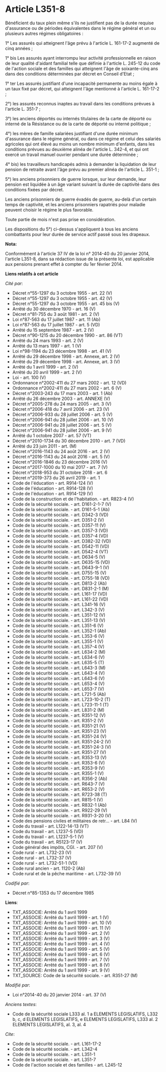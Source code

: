 # Article L351-8

Bénéficient du taux plein même s'ils ne justifient pas de la durée requise d'assurance ou de périodes équivalentes dans le
régime général et un ou plusieurs autres régimes obligatoires : 

1° Les assurés qui atteignent l'âge prévu à l'article L. 161-17-2 augmenté de cinq années ; 

1° bis Les assurés ayant interrompu leur activité professionnelle en raison de leur qualité d'aidant familial telle que
définie à l'article L. 245-12 du code de l'action sociale et des familles qui atteignent l'âge de soixante-cinq ans dans des
conditions déterminées par décret en Conseil d'Etat ; 

1° ter Les assurés justifiant d'une incapacité permanente au moins égale à un taux fixé par décret, qui atteignent l'âge
mentionné à l'article L. 161-17-2 ; 

2°) les assurés reconnus inaptes au travail dans les conditions prévues à l'article L. 351-7 ; 

3°) les anciens déportés ou internés titulaires de la carte de déporté ou interné de la Résistance ou de la carte de déporté
ou interné politique ; 

4°) les mères de famille salariées justifiant d'une durée minimum d'assurance dans le régime général, ou dans ce régime et
celui des salariés agricoles qui ont élevé au moins un nombre minimum d'enfants, dans les conditions prévues au deuxième
alinéa de l'article L. 342-4, et qui ont exercé un travail manuel ouvrier pendant une durée déterminée ; 

4° bis) les travailleurs handicapés admis à demander la liquidation de leur pension de retraite avant l'âge prévu au premier
alinéa de l'article L. 351-1 ; 

5°) les anciens prisonniers de guerre lorsque, sur leur demande, leur pension est liquidée à un âge variant suivant la durée
de captivité dans des conditions fixées par décret. 

Les anciens prisonniers de guerre évadés de guerre, au-delà d'un certain temps de captivité, et les anciens prisonniers
rapatriés pour maladie peuvent choisir le régime le plus favorable. 

Toute partie de mois n'est pas prise en considération. 

Les dispositions du 5°) ci-dessus s'appliquent à tous les anciens combattants pour leur durée de service actif passé sous les
drapeaux.

**Nota:**

Conformément à l'article 37 IV de la loi n° 2014-40 du 20 janvier 2014,    l'article L351-8, dans sa rédaction issue de la
présente loi, est    applicable aux pensions prenant effet à compter du 1er février 2014.

**Liens relatifs à cet article**

_Cité par_:

  - Décret n°55-1297 du 3 octobre 1955 - art. 22 (V)
  - Décret n°55-1297 du 3 octobre 1955 - art. 42 (V)
  - Décret n°55-1297 du 3 octobre 1955 - art. 45 bis (V)
  - Arrêté du 30 décembre 1970 - art. 16 (V)
  - Décret n°81-755 du 3 août 1981 - art. 2 (V)
  - Loi n°87-563 du 17 juillet 1987 - art. 11 (Ab)
  - Loi n°87-563 du 17 juillet 1987 - art. 5 (VD)
  - Arrêté du 15 septembre 1987 - art. 2 (V)
  - Décret n°90-1215 du 20 décembre 1990 - art. 86 (VT)
  - Arrêté du 24 mars 1993 - art. 2 (V)
  - Arrêté du 13 mars 1997 - art. 1 (V)
  - Loi n°98-1194 du 23 décembre 1998 - art. 41 (V)
  - Arrêté du 29 décembre 1998 - art. Annexe, art. 2 (V)
  - Arrêté du 29 décembre 1998 - art. Annexe, art. 3 (V)
  - Arrêté du 1 avril 1999 - art. 2 (V)
  - Arrêté du 20 avril 1999 - art. 2 (V)
  - Loi - art. 100 (V)
  - Ordonnance n°2002-411 du 27 mars 2002 - art. 12 (VD)
  - Ordonnance n°2002-411 du 27 mars 2002 - art. 6 (V)
  - Décret n°2003-243 du 17 mars 2003 - art. 1 (Ab)
  - Arrêté du 26 décembre 2003 - art. ANNEXE (V)
  - Décret n°2005-278 du 24 mars 2005 - art. 3 (V)
  - Décret n°2006-418 du 7 avril 2006 - art. 23 (V)
  - Décret n°2006-933 du 28 juillet 2006 - art. 5 (V)
  - Décret n°2006-941 du 28 juillet 2006 - art. 10 (V)
  - Décret n°2006-941 du 28 juillet 2006 - art. 5 (V)
  - Décret n°2006-941 du 28 juillet 2006 - art. 9 (V)
  - Arrêté du 1 octobre 2007 - art. 57 (VT)
  - Décret n°2010-1734 du 30 décembre 2010 - art. 7 (VD)
  - Arrêté du 23 juin 2011 - art. (M)
  - Décret n°2016-1143 du 24 août 2016 - art. 2 (V)
  - Décret n°2016-1143 du 24 août 2016 - art. 5 (V)
  - Décret n°2016-1846 du 23 décembre 2016 (V)
  - Décret n°2017-1000 du 10 mai 2017 - art. 7 (V)
  - Décret n°2018-953 du 31 octobre 2018 - art. 6
  - Décret n°2019-373 du 26 avril 2019 - art. 1
  - Code de l'éducation - art. R914-124 (V)
  - Code de l'éducation - art. R914-128 (V)
  - Code de l'éducation - art. R914-129 (V)
  - Code de la construction et de l'habitation. - art. R823-4 (V)
  - Code de la sécurité sociale. - art. D161-2-1-7 (V)
  - Code de la sécurité sociale. - art. D161-5-1 (Ab)
  - Code de la sécurité sociale. - art. D342-3 (VD)
  - Code de la sécurité sociale. - art. D351-2 (V)
  - Code de la sécurité sociale. - art. D357-11 (V)
  - Code de la sécurité sociale. - art. D357-3 (VD)
  - Code de la sécurité sociale. - art. D357-4 (VD)
  - Code de la sécurité sociale. - art. D382-32 (VD)
  - Code de la sécurité sociale. - art. D542-11 (VD)
  - Code de la sécurité sociale. - art. D542-4 (VT)
  - Code de la sécurité sociale. - art. D634-5 (V)
  - Code de la sécurité sociale. - art. D635-15 (VD)
  - Code de la sécurité sociale. - art. D643-9-1 (V)
  - Code de la sécurité sociale. - art. D755-15 (V)
  - Code de la sécurité sociale. - art. D755-18 (VD)
  - Code de la sécurité sociale. - art. D813-2 (Ab)
  - Code de la sécurité sociale. - art. D831-2-1 (M)
  - Code de la sécurité sociale. - art. L161-17 (VD)
  - Code de la sécurité sociale. - art. L161-22 (VD)
  - Code de la sécurité sociale. - art. L341-16 (V)
  - Code de la sécurité sociale. - art. L342-3 (V)
  - Code de la sécurité sociale. - art. L351-12 (V)
  - Code de la sécurité sociale. - art. L351-13 (V)
  - Code de la sécurité sociale. - art. L351-6 (V)
  - Code de la sécurité sociale. - art. L352-1 (Ab)
  - Code de la sécurité sociale. - art. L353-6 (V)
  - Code de la sécurité sociale. - art. L355-1 (V)
  - Code de la sécurité sociale. - art. L357-4 (V)
  - Code de la sécurité sociale. - art. L634-2 (M)
  - Code de la sécurité sociale. - art. L634-6 (V)
  - Code de la sécurité sociale. - art. L635-5 (T)
  - Code de la sécurité sociale. - art. L643-3 (M)
  - Code de la sécurité sociale. - art. L643-4 (V)
  - Code de la sécurité sociale. - art. L643-6 (V)
  - Code de la sécurité sociale. - art. L653-4 (V)
  - Code de la sécurité sociale. - art. L653-7 (V)
  - Code de la sécurité sociale. - art. L721-5 (Ab)
  - Code de la sécurité sociale. - art. L723-10-2 (T)
  - Code de la sécurité sociale. - art. L723-11-1 (T)
  - Code de la sécurité sociale. - art. L831-2 (M)
  - Code de la sécurité sociale. - art. R351-12 (V)
  - Code de la sécurité sociale. - art. R351-2 (V)
  - Code de la sécurité sociale. - art. R351-21 (V)
  - Code de la sécurité sociale. - art. R351-23 (V)
  - Code de la sécurité sociale. - art. R351-24 (V)
  - Code de la sécurité sociale. - art. R351-24-2 (V)
  - Code de la sécurité sociale. - art. R351-24-3 (V)
  - Code de la sécurité sociale. - art. R351-27 (V)
  - Code de la sécurité sociale. - art. R353-13 (V)
  - Code de la sécurité sociale. - art. R353-6 (V)
  - Code de la sécurité sociale. - art. R353-9 (V)
  - Code de la sécurité sociale. - art. R355-1 (V)
  - Code de la sécurité sociale. - art. R356-2 (Ab)
  - Code de la sécurité sociale. - art. R643-7 (V)
  - Code de la sécurité sociale. - art. R653-2 (V)
  - Code de la sécurité sociale. - art. R723-38 (T)
  - Code de la sécurité sociale. - art. R815-1 (V)
  - Code de la sécurité sociale. - art. R832-1 (Ab)
  - Code de la sécurité sociale. - art. R922-29 (V)
  - Code de la sécurité sociale. - art. R931-3-20 (V)
  - Code des pensions civiles et militaires de retr... - art. L84 (V)
  - Code du travail - art. L122-14-13 (VT)
  - Code du travail - art. L1237-5 (VD)
  - Code du travail - art. L1237-5-1 (V)
  - Code du travail - art. R5123-17 (V)
  - Code général des impôts, CGI. - art. 207 (V)
  - Code rural - art. L732-23 (V)
  - Code rural - art. L732-37 (V)
  - Code rural - art. L732-51-1 (VD)
  - Code rural ancien - art. 1120-2 (Ab)
  - Code rural et de la pêche maritime - art. L732-39 (V)

_Codifié par_:

  - Décret n°85-1353 du 17 décembre 1985

**Liens**:

  - TXT_ASSOCIE: Arrêté du 1 avril 1999
  - TXT_ASSOCIE: Arrêté du 1 avril 1999 - art. 1 (V)
  - TXT_ASSOCIE: Arrêté du 1 avril 1999 - art. 10 (V)
  - TXT_ASSOCIE: Arrêté du 1 avril 1999 - art. 11 (V)
  - TXT_ASSOCIE: Arrêté du 1 avril 1999 - art. 2 (V)
  - TXT_ASSOCIE: Arrêté du 1 avril 1999 - art. 3 (V)
  - TXT_ASSOCIE: Arrêté du 1 avril 1999 - art. 4 (V)
  - TXT_ASSOCIE: Arrêté du 1 avril 1999 - art. 5 (V)
  - TXT_ASSOCIE: Arrêté du 1 avril 1999 - art. 6 (V)
  - TXT_ASSOCIE: Arrêté du 1 avril 1999 - art. 7 (V)
  - TXT_ASSOCIE: Arrêté du 1 avril 1999 - art. 8 (V)
  - TXT_ASSOCIE: Arrêté du 1 avril 1999 - art. 9 (V)
  - TXT_SOURCE: Code de la sécurité sociale. - art. R351-27 (M)

_Modifié par_:

  - Loi n°2014-40 du 20 janvier 2014 - art. 37 (V)

_Anciens textes_:

  - Code de la sécurité sociale L333 al. 1 a ELEMENTS LEGISLATIFS, L332 b, c, d ELEMENTS LEGISLATIFS, e ELEMENTS LEGISLATIFS, L333 al. 2 ELEMENTS LEGISLATIFS, al. 3, al. 4

_Cite_:

  - Code de la sécurité sociale. - art. L161-17-2
  - Code de la sécurité sociale. - art. L342-4
  - Code de la sécurité sociale. - art. L351-1
  - Code de la sécurité sociale. - art. L351-7
  - Code de l'action sociale et des familles - art. L245-12
